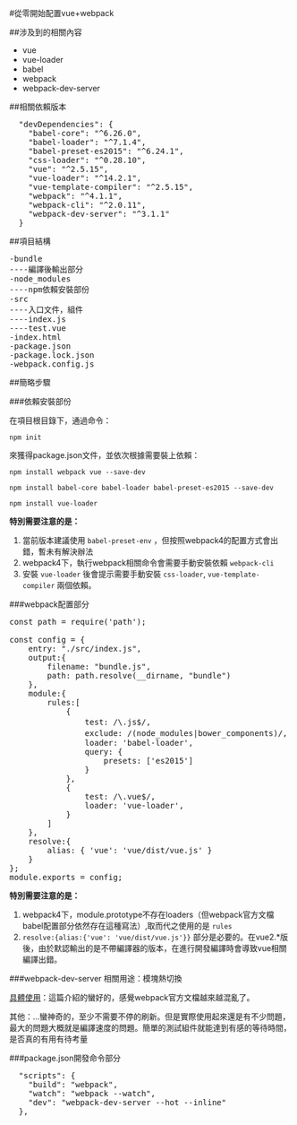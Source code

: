 #從零開始配置vue+webpack

##涉及到的相關內容

*	vue
*	vue-loader
*	babel
*	webpack
*	webpack-dev-server

##相關依賴版本

<pre>
  "devDependencies": {
    "babel-core": "^6.26.0",
    "babel-loader": "^7.1.4",
    "babel-preset-es2015": "^6.24.1",
    "css-loader": "^0.28.10",
    "vue": "^2.5.15",
    "vue-loader": "^14.2.1",
    "vue-template-compiler": "^2.5.15",
    "webpack": "^4.1.1",
    "webpack-cli": "^2.0.11",
    "webpack-dev-server": "^3.1.1"
  }
</pre>

##項目結構

<pre>
-bundle
----編譯後輸出部分
-node_modules
----npm依賴安裝部份
-src
----入口文件，組件
----index.js
----test.vue
-index.html
-package.json
-package.lock.json
-webpack.config.js
</pre>

##簡略步驟

###依賴安裝部份

在項目根目錄下，通過命令：

`npm init`

來獲得package.json文件，並依次根據需要裝上依賴：

`npm install webpack vue --save-dev`

`npm install babel-core babel-loader babel-preset-es2015 --save-dev`

`npm install vue-loader`

**特別需要注意的是：**

1.	當前版本建議使用 `babel-preset-env` ，但按照webpack4的配置方式會出錯，暫未有解決辦法
2.	webpack4下，執行webpack相關命令會需要手動安裝依賴 `webpack-cli`
3.	安裝 `vue-loader` 後會提示需要手動安裝 `css-loader`, `vue-template-compiler` 兩個依賴。

###webpack配置部分

<pre>
const path = require('path');

const config = {
    entry: "./src/index.js",
    output:{
        filename: "bundle.js",
        path: path.resolve(__dirname, "bundle")
    },
    module:{
        rules:[
            {
                test: /\.js$/,                              // 匹配打包文件后缀名的正则
                exclude: /(node_modules|bower_components)/, // 这些文件夹不用打包
                loader: 'babel-loader',
                query: {
                    presets: ['es2015']
                }
            },
            {
                test: /\.vue$/,
                loader: 'vue-loader',
            }
        ]
    },
    resolve:{
        alias: { 'vue': 'vue/dist/vue.js' }
    }
};
module.exports = config;
</pre>

**特別需要注意的是：**

1.	webpack4下，module.prototype不存在loaders（但webpack官方文檔babel配置部分依然存在這種寫法）,取而代之使用的是 `rules`
2.	`resolve:{alias:{'vue': 'vue/dist/vue.js'}}` 部分是必要的。在vue2.*版後，由於默認輸出的是不帶編譯器的版本，在進行開發編譯時會導致vue相關編譯出錯。

###webpack-dev-server
相關用途：模塊熱切換

[具體使用](https://segmentfault.com/a/1190000006670084)：這篇介紹的蠻好的，感覺webpack官方文檔越來越混亂了。

其他：...蠻神奇的，至少不需要不停的刷新。但是實際使用起來還是有不少問題，最大的問題大概就是編譯速度的問題。簡單的測試組件就能達到有感的等待時間，是否真的有用有待考量

###package.json開發命令部分

<pre>
  "scripts": {
    "build": "webpack",
    "watch": "webpack --watch",
    "dev": "webpack-dev-server --hot --inline"
  },
</pre>










